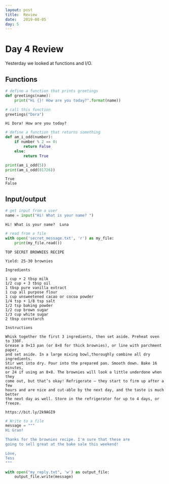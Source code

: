 ```yaml
---
layout: post
title:  Review
date:   2019-08-05
day: 5
---
```



# Day 4 Review

Yesterday we looked at functions and I/O.

## Functions


```python
# define a function that prints greetings
def greetings(name):
    print("Hi {}! How are you today?".format(name))
```


```python
# call this function 
greetings("Dora")
```

    Hi Dora! How are you today?



```python
# define a function that returns something 
def am_i_odd(number):
    if number % 2 == 0:
        return False
    else:
        return True
```


```python
print(am_i_odd(5))
print(am_i_odd(81726))
```

    True
    False


## Input/output


```python
# get input from a user
name = input("Hi! What is your name? ")
```

    Hi! What is your name?  Luna



```python
# read from a file 
with open('secret_message.txt', 'r') as my_file:
    print(my_file.read())
```

    TOP SECRET BROWNIES RECIPE
    
    Yield: 25-30 brownies 
    
    Ingredients
    
    1 cup + 2 tbsp milk 
    1/2 cup + 3 tbsp oil
    1 tbsp pure vanilla extract
    1 cup all purpose flour
    1 cup unsweetened cacao or cocoa powder
    1/4 tsp + 1/8 tsp salt
    1/2 tsp baking powder
    1/2 cup brown sugar
    1/3 cup white sugar
    2 tbsp cornstarch 
    
    Instructions
    
    Whisk together the first 3 ingredients, then set aside. Preheat oven to 330F. 
    Grease a 9×13 pan (or 8×8 for thick brownies), or line with parchment paper, 
    and set aside. In a large mixing bowl,thoroughly combine all dry ingredients. 
    Stir wet into dry. Pour into the prepared pan. Smooth down. Bake 16 minutes, 
    or 24 if using an 8×8. The brownies will look a little underdone when they 
    come out, but that’s okay! Refrigerate – they start to firm up after a few 
    hours and are nice and cut-able by the next day, and the taste is much better 
    the next day as well. Store in the refrigerator for up to 4 days, or freeze.
    
    https://bit.ly/2k9AGI9
    



```python
# Write to a file
message = """
Hi Gran!

Thanks for the brownies recipe. I'm sure that these are 
going to sell great at the bake sale this weekend!

Love,
Tess
"""

with open("my_reply.txt", 'w') as output_file:
    output_file.write(message)
```


```python

```
